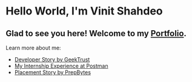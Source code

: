 # Hello World, I'm Vinit Shahdeo

## Glad to see you here! Welcome to my [Portfolio](http://vinitshahdeo.github.io/).

Learn more about me:

- [Developer Story by GeekTrust](https://www.geektrust.in/blog/2019/07/31/developers-story-vinit-shahdeo/)
- [My Internship Experience at Postman](https://medium.com/@vinitshahdeo/software-engineering-internship-experience-at-postman-182df16ef33f)
- [Placement Story by PrepBytes](https://www.prepbytes.com/preparation-bytes/motivational-stories-placement-success-after-rejections)
